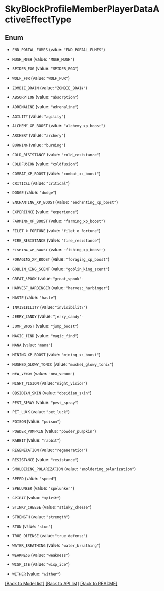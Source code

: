 # SkyBlockProfileMemberPlayerDataActiveEffectType

## Enum


* `END_PORTAL_FUMES` (value: `"END_PORTAL_FUMES"`)

* `MUSH_MUSH` (value: `"MUSH_MUSH"`)

* `SPIDER_EGG` (value: `"SPIDER_EGG"`)

* `WOLF_FUR` (value: `"WOLF_FUR"`)

* `ZOMBIE_BRAIN` (value: `"ZOMBIE_BRAIN"`)

* `ABSORPTION` (value: `"absorption"`)

* `ADRENALINE` (value: `"adrenaline"`)

* `AGILITY` (value: `"agility"`)

* `ALCHEMY_XP_BOOST` (value: `"alchemy_xp_boost"`)

* `ARCHERY` (value: `"archery"`)

* `BURNING` (value: `"burning"`)

* `COLD_RESISTANCE` (value: `"cold_resistance"`)

* `COLDFUSION` (value: `"coldfusion"`)

* `COMBAT_XP_BOOST` (value: `"combat_xp_boost"`)

* `CRITICAL` (value: `"critical"`)

* `DODGE` (value: `"dodge"`)

* `ENCHANTING_XP_BOOST` (value: `"enchanting_xp_boost"`)

* `EXPERIENCE` (value: `"experience"`)

* `FARMING_XP_BOOST` (value: `"farming_xp_boost"`)

* `FILET_O_FORTUNE` (value: `"filet_o_fortune"`)

* `FIRE_RESISTANCE` (value: `"fire_resistance"`)

* `FISHING_XP_BOOST` (value: `"fishing_xp_boost"`)

* `FORAGING_XP_BOOST` (value: `"foraging_xp_boost"`)

* `GOBLIN_KING_SCENT` (value: `"goblin_king_scent"`)

* `GREAT_SPOOK` (value: `"great_spook"`)

* `HARVEST_HARBINGER` (value: `"harvest_harbinger"`)

* `HASTE` (value: `"haste"`)

* `INVISIBILITY` (value: `"invisibility"`)

* `JERRY_CANDY` (value: `"jerry_candy"`)

* `JUMP_BOOST` (value: `"jump_boost"`)

* `MAGIC_FIND` (value: `"magic_find"`)

* `MANA` (value: `"mana"`)

* `MINING_XP_BOOST` (value: `"mining_xp_boost"`)

* `MUSHED_GLOWY_TONIC` (value: `"mushed_glowy_tonic"`)

* `NEW_VENOM` (value: `"new_venom"`)

* `NIGHT_VISION` (value: `"night_vision"`)

* `OBSIDIAN_SKIN` (value: `"obsidian_skin"`)

* `PEST_SPRAY` (value: `"pest_spray"`)

* `PET_LUCK` (value: `"pet_luck"`)

* `POISON` (value: `"poison"`)

* `POWDER_PUMPKIN` (value: `"powder_pumpkin"`)

* `RABBIT` (value: `"rabbit"`)

* `REGENERATION` (value: `"regeneration"`)

* `RESISTANCE` (value: `"resistance"`)

* `SMOLDERING_POLARIZATION` (value: `"smoldering_polarization"`)

* `SPEED` (value: `"speed"`)

* `SPELUNKER` (value: `"spelunker"`)

* `SPIRIT` (value: `"spirit"`)

* `STINKY_CHEESE` (value: `"stinky_cheese"`)

* `STRENGTH` (value: `"strength"`)

* `STUN` (value: `"stun"`)

* `TRUE_DEFENSE` (value: `"true_defense"`)

* `WATER_BREATHING` (value: `"water_breathing"`)

* `WEAKNESS` (value: `"weakness"`)

* `WISP_ICE` (value: `"wisp_ice"`)

* `WITHER` (value: `"wither"`)


[[Back to Model list]](../README.md#documentation-for-models) [[Back to API list]](../README.md#documentation-for-api-endpoints) [[Back to README]](../README.md)


